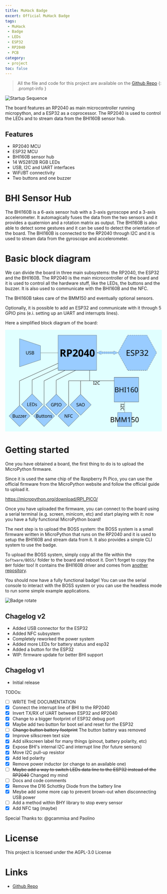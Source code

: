 ```yaml
---
title: MuHack Badge
excert: Official MuHack Badge
tags:
 - MuHack
 - Badge
 - LEDs
 - ESP32
 - RP2040
 - PCB
category:
 - project
toc: false
---
```


> All the file and code for this project are available on the [Github Repo](https://github.com/MrMoDDoM/MuHack-Badge) 
{: .prompt-info }

![Startup Sequence](/assets/img/post/2022-09-20-MuHack-Badge-startup.gif)

The board features an RP2040 as main microcontroller running micropython, and a ESP32 as a coprocessor.
The RP2040 is used to control the LEDs and to stream data from the BHI160B sensor hub.

## Features
- RP2040 MCU
- ESP32 MCU
- BHI160B sensor hub
- 14 WS2812B RGB LEDs
- USB, I2C and UART interfaces
- WiFi/BT connectivity
- Two buttons and one buzzer

# BHI Sensor Hub
The BHI160B is a 6-axis sensor hub with a 3-axis gyroscope and a 3-axis accelerometer. It automagically fuses the data from the two sensors and it provides a quaternion and a rotation matrix as output. The BHI160B is also able to detect some gestures and it can be used to detect the orientation of the board. The BHI160B is connected to the RP2040 through I2C and it is used to stream data from the gyroscope and accelerometer.

# Basic block diagram
We can divide the board in three main subsystems: the RP2040, the ESP32 and the BHI160B. The RP2040 is the main microcontroller of the board and it is used to control all the hardware stuff, like the LEDs, the buttons and the buzzer. It is also used to communicate with the BHI160B and the NFC.

The BHI160B takes care of the BMM150 and eventually optional sensors.

Optionally, it is possible to add an ESP32 and communicate with it through 5 GPIO pins (e.i. setting up an UART and interrupts lines).

Here a simplified block diagram of the board:

![Block Diagram](/assets/img/post/2022-09-20-MuHack-Badge-block_diagram.png)

# Getting started
One you have obtained a board, the first thing to do is to upload the MicroPython firmware.

Since it is used the same chip of the Raspberry Pi Pico, you can use the official firmware from the MicroPython website and follow the official guide to upload it.

https://micropython.org/download/RPI_PICO/

Once you have uploaded the firmware, you can connect to the board using a serial terminal (e.g. screen, minicom, etc) and start playing with it: now you have a fully functional MicroPython board!

The next step is to upload the BOSS system: the BOSS system is a small firmware written in MicroPython that runs on the RP2040 and it is used to setup the BHI160B and stream data from it. It also provides a simple CLI system to use the badge.

To upload the BOSS system, simply copy all the file within the ```Software/BOSS/``` folder to the board and reboot it. Don't forget to copy the ```BHY``` folder too! It contains the BHI160B driver and comes from [another repository](https://github.com/MrMoDDoM/BHY-Micropython-Driver).

You should now have a fully functional badge! You can use the serial console to interact with the BOSS system or you can use the headless mode to run some simple example applications.

![Badge rotate](/assets/img/post/2022-09-20-MuHack-Badge-rotate.gif)

## Chagelog v2

 - Added USB connector for the ESP32
 - Added NFC subsystem
 - Completely reworked the power system
 - Added more LEDs for battery status and esp32
 - Added a button for the ESP32
 - WIP: firmware update for better BHI support

## Chagelog v1
 - Initial release

TODOs:
 - [ ] WRITE THE DOCUMENTATION
 - [x] Connect the interrupt line of BHI to the RP2040
 - [x] Invert TX/RX of UART between ESP32 and RP2040
 - [x] Change to a bigger footprint of ESP32 debug port
 - [x] Maybe add two button for boot sel and reset for the ESP32
 - [ ] ~~Change button battery footprint~~ The button battery was removed
 - [x] Improve silkscreen text size
 - [x] Add silkscreen label for many things (pinout, battery polarity, etc)
 - [x] Expose BHI's internal I2C and interrupt line (for future sensors)
 - [x] Move I2C pull-up resistor
 - [x] Add led polarity
 - [x] Remove power inductor (or change to an available one)
 - [ ] ~~Maybe add a way to switch LEDs data line to the ESP32 instead of the RP2040~~ Changed my mind
 - [ ] Docs and code comments
 - [x] Remove the D16 Schottky Diode from the battery line
 - [x] Meybe add some more cap to prevent brown-out when disconnecting USB power
 - [ ] Add a method within BHY library to stop every sensor
 - [x] Add NFC tag (maybe)
  
 Special Thanks to:
 @gcammisa and Paolino

# License
This project is licensed under the AGPL-3.0 License

# Links
- [Github Repo](https://github.com/MrMoDDoM/MuHack-Badge)